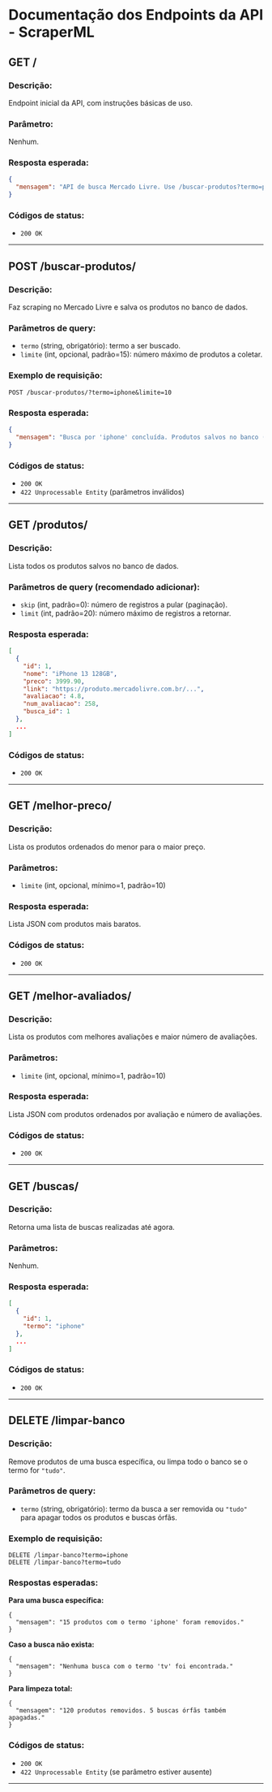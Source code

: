 # Documentação dos Endpoints da API - ScraperML

## GET /

### Descrição:

Endpoint inicial da API, com instruções básicas de uso.

### Parâmetro:

Nenhum.

### Resposta esperada:

```json
{
  "mensagem": "API de busca Mercado Livre. Use /buscar-produtos?termo=produto&limite=15"
}
```

### Códigos de status:

- `200 OK`

---

## **POST /buscar-produtos/**

### Descrição:

Faz scraping no Mercado Livre e salva os produtos no banco de dados.

### Parâmetros de **query**:

- `termo` (string, obrigatório): termo a ser buscado.
- `limite` (int, opcional, padrão=15): número máximo de produtos a coletar.

### Exemplo de requisição:

```
POST /buscar-produtos/?termo=iphone&limite=10
```

### Resposta esperada:

```json
{
  "mensagem": "Busca por 'iphone' concluída. Produtos salvos no banco (limite: 10)."
}
```

### Códigos de status:

- `200 OK`
- `422 Unprocessable Entity` (parâmetros inválidos)

---

## **GET /produtos/**

### Descrição:

Lista todos os produtos salvos no banco de dados.

### Parâmetros de query (recomendado adicionar):

- `skip` (int, padrão=0): número de registros a pular (paginação).
- `limit` (int, padrão=20): número máximo de registros a retornar.

### Resposta esperada:

```json
[
  {
    "id": 1,
    "nome": "iPhone 13 128GB",
    "preco": 3999.90,
    "link": "https://produto.mercadolivre.com.br/...",
    "avaliacao": 4.8,
    "num_avaliacao": 258,
    "busca_id": 1
  },
  ...
]
```

### Códigos de status:

- `200 OK`

---

## **GET /melhor-preco/**

### Descrição:

Lista os produtos ordenados do menor para o maior preço.

### Parâmetros:

- `limite` (int, opcional, mínimo=1, padrão=10)

### Resposta esperada:

Lista JSON com produtos mais baratos.

### Códigos de status:

- `200 OK`

---

## **GET /melhor-avaliados/**

### Descrição:

Lista os produtos com melhores avaliações e maior número de avaliações.

### Parâmetros:

- `limite` (int, opcional, mínimo=1, padrão=10)

### Resposta esperada:

Lista JSON com produtos ordenados por avaliação e número de avaliações.

### Códigos de status:

- `200 OK`

---

## **GET /buscas/**

### Descrição:

Retorna uma lista de buscas realizadas até agora.

### Parâmetros:

Nenhum.

### Resposta esperada:

```json
[
  {
    "id": 1,
    "termo": "iphone"
  },
  ...
]
```

### Códigos de status:

- `200 OK`

---

## **DELETE /limpar-banco**

### Descrição:

Remove produtos de uma busca específica, ou limpa todo o banco se o termo for `"tudo"`.

### Parâmetros de **query**:

- `termo` (string, obrigatório): termo da busca a ser removida ou `"tudo"` para apagar todos os produtos e buscas órfãs.

### Exemplo de requisição:

```
DELETE /limpar-banco?termo=iphone
DELETE /limpar-banco?termo=tudo
```

### Respostas esperadas:

**Para uma busca específica:**

```
{
  "mensagem": "15 produtos com o termo 'iphone' foram removidos."
}
```

**Caso a busca não exista:**

```
{
  "mensagem": "Nenhuma busca com o termo 'tv' foi encontrada."
}
```

**Para limpeza total:**

```
{
  "mensagem": "120 produtos removidos. 5 buscas órfãs também apagadas."
}
```

### Códigos de status:

- `200 OK`
- `422 Unprocessable Entity` (se parâmetro estiver ausente)

---

#
